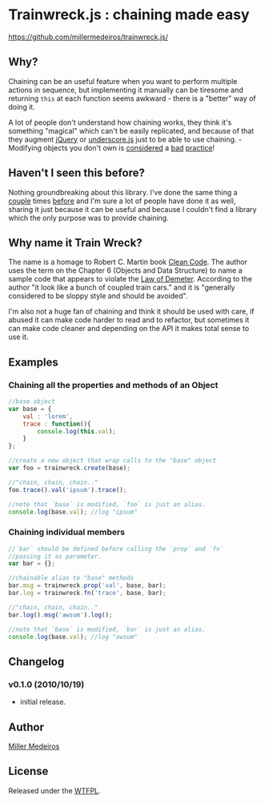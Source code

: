 
# Trainwreck.js : chaining made easy #

https://github.com/millermedeiros/trainwreck.js/



## Why? ##

Chaining can be an useful feature when you want to perform multiple actions in
sequence, but implementing it manually can be tiresome and returning `this` at
each function seems awkward - there is a "better" way of doing it.

A lot of people don't understand how chaining works, they think it's something
"magical" which can't be easily replicated, and because of that they augment
[jQuery](http://jquery.com) or [underscore.js](documentcloud.github.com/underscore/)
just to be able to use chaining. - Modifying objects you don't own is
[considered](http://www.nczonline.net/blog/2010/03/02/maintainable-javascript-dont-modify-objects-you-down-own/)
a [bad](http://en.wikipedia.org/wiki/Single_responsibility_principle)
[practice](blog.millermedeiros.com/2010/08/stop-writing-plugins-start-writing-components/)!



## Haven't I seen this before? ##

Nothing groundbreaking about this library. I've done the same thing
a [couple](https://github.com/millermedeiros/CanvasContext2DWrapper) times
[before](https://gist.github.com/870867) and I'm sure a lot of people have done
it as well, sharing it just because it can be useful and because I couldn't
find a library which the only purpose was to provide chaining.



## Why name it Train Wreck? ##

The name is a homage to Robert C. Martin book
[Clean Code](http://www.amazon.com/Clean-Code-Handbook-Software-Craftsmanship/dp/0132350882).
The author uses the term on the Chapter 6 (Objects and Data Structure)
to name a sample code that appears to violate the
[Law of Demeter](http://en.wikipedia.org/wiki/Law_of_Demeter). According to
the author "it look like a bunch of coupled train cars." and it is "generally
considered to be sloppy style and should be avoided".

I'm also not a huge fan of chaining and think it should be used with care,
if abused it can make code harder to read and to refactor, but sometimes
it can make code cleaner and depending on the API it makes total sense to
use it.



## Examples ##


### Chaining all the properties and methods of an Object ###

```js
//base object
var base = {
    val : 'lorem',
    trace : function(){
        console.log(this.val);
    }
};

//create a new object that wrap calls to the "base" object
var foo = trainwreck.create(base);

//"chain, chain, chain.."
foo.trace().val('ipsum').trace();

//note that `base` is modified, `foo` is just an alias.
console.log(base.val); //log "ipsum"
```

### Chaining individual members ###

```js
//`bar` should be defined before calling the `prop` and `fn`
//passing it as parameter.
var bar = {};

//chainable alias to "base" methods
bar.msg = trainwreck.prop('val', base, bar);
bar.log = trainwreck.fn('trace', base, bar);

//"chain, chain, chain.."
bar.log().msg('awsum').log();

//note that `base` is modified, `bar` is just an alias.
console.log(base.val); //log "awsum"
```



## Changelog ##

### v0.1.0 (2010/10/19) ###

 - initial release.



## Author ##

[Miller Medeiros](http://blog.millermedeiros.com/)



## License ##

Released under the [WTFPL](http://sam.zoy.org/wtfpl/).
